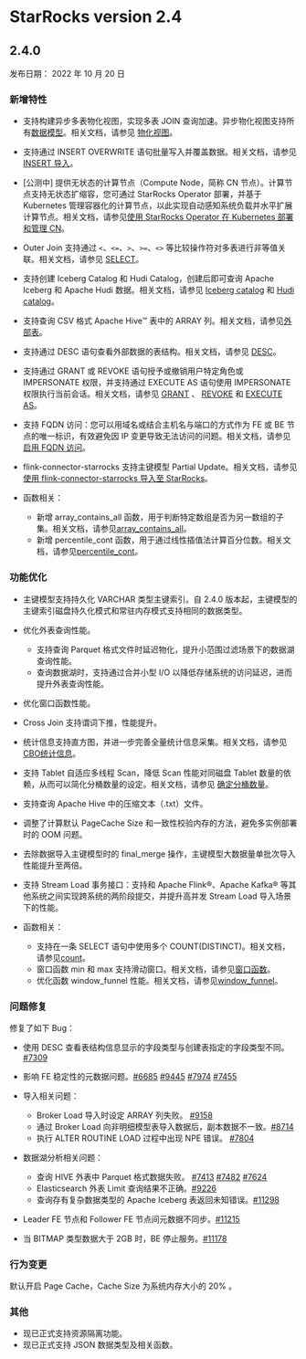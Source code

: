 # StarRocks version 2.4

## 2.4.0

发布日期： 2022 年 10 月 20 日

### 新增特性

- 支持构建异步多表物化视图，实现多表 JOIN 查询加速。异步物化视图支持所有[数据模型](../table_design/Data_model.md)。相关文档，请参见 [物化视图](../using_starrocks/Materialized_view.md)。

- 支持通过 INSERT OVERWRITE 语句批量写入并覆盖数据。相关文档，请参见 [INSERT 导入](../loading/InsertInto.md)。

- [公测中] 提供无状态的计算节点（Compute Node，简称 CN 节点）。计算节点支持无状态扩缩容，您可通过 StarRocks Operator 部署，并基于 Kubernetes 管理容器化的计算节点，以此实现自动感知系统负载并水平扩展计算节点。相关文档，请参见[使用 StarRocks Operator 在 Kubernetes 部署和管理 CN](../administration/k8s_operator_cn.md)。

- Outer Join 支持通过 `<`、`<=`、`>`、`>=`、`<>` 等比较操作符对多表进行非等值关联。相关文档，请参见 [SELECT](../sql-reference/sql-statements/data-manipulation/SELECT.md)。

- 支持创建 Iceberg Catalog 和 Hudi Catalog，创建后即可查询 Apache Iceberg 和 Apache Hudi 数据。相关文档，请参见 [Iceberg catalog](../data_source/catalog/iceberg_catalog.md) 和 [Hudi catalog](../data_source/catalog/hudi_catalog.md)。

- 支持查询 CSV 格式 Apache Hive™ 表中的 ARRAY 列。相关文档，请参见[外部表](../data_source/External_table.md#创建-hive-外表)。

- 支持通过 DESC 语句查看外部数据的表结构。相关文档，请参见 [DESC](../sql-reference/sql-statements/Utility/DESCRIBE.md)。

- 支持通过 GRANT 或 REVOKE 语句授予或撤销用户特定角色或 IMPERSONATE 权限，并支持通过 EXECUTE AS 语句使用 IMPERSONATE 权限执行当前会话。相关文档，请参见 [GRANT](../sql-reference/sql-statements/account-management/GRANT.md) 、 [REVOKE](../sql-reference/sql-statements/account-management/REVOKE.md) 和 [EXECUTE AS](../sql-reference/sql-statements/account-management/EXECUTE%20AS.md)。

- 支持 FQDN 访问：您可以用域名或结合主机名与端口的方式作为 FE 或 BE 节点的唯一标识，有效避免因 IP 变更导致无法访问的问题。相关文档，请参见 [启用 FQDN 访问](../administration/enable_fqdn.md)。

- flink-connector-starrocks 支持主键模型 Partial Update。相关文档，请参见[使用 flink-connector-starrocks 导入至 StarRocks](../loading/Flink-connector-starrocks.md)。

- 函数相关：
  - 新增 array_contains_all 函数，用于判断特定数组是否为另一数组的子集。相关文档，请参见[array_contains_all](../sql-reference/sql-functions/array-functions/array_contains_all.md)。
  - 新增 percentile_cont 函数，用于通过线性插值法计算百分位数。相关文档，请参见[percentile_cont](../sql-reference/sql-functions/aggregate-functions/percentile_cont.md)。

### 功能优化

- 主键模型支持持久化 VARCHAR 类型主键索引。自 2.4.0 版本起，主键模型的主键索引磁盘持久化模式和常驻内存模式支持相同的数据类型。

- 优化外表查询性能。
  - 支持查询 Parquet 格式文件时延迟物化，提升小范围过滤场景下的数据湖查询性能。
  - 查询数据湖时，支持通过合并小型 I/O 以降低存储系统的访问延迟，进而提升外表查询性能。

- 优化窗口函数性能。

- Cross Join 支持谓词下推，性能提升。

- 统计信息支持直方图，并进一步完善全量统计信息采集。相关文档，请参见[CBO统计信息](../using_starrocks/Cost_based_optimizer.md)。

- 支持 Tablet 自适应多线程 Scan，降低 Scan 性能对同磁盘 Tablet 数量的依赖，从而可以简化分桶数量的设定。相关文档，请参见 [确定分桶数量](../table_design/Data_distribution.md#确定分桶数量)。

- 支持查询 Apache  Hive 中的压缩文本（.txt）文件。

- 调整了计算默认 PageCache Size 和一致性校验内存的方法，避免多实例部署时的 OOM 问题。

- 去除数据导入主键模型时的 final_merge 操作，主键模型大数据量单批次导入性能提升至两倍。

- 支持 Stream Load 事务接口：支持和 Apache Flink®、Apache Kafka® 等其他系统之间实现跨系统的两阶段提交，并提升高并发 Stream Load 导入场景下的性能。

- 函数相关：
  - 支持在一条 SELECT 语句中使用多个 COUNT(DISTINCT)。相关文档，请参见[count](../sql-reference/sql-functions/aggregate-functions/count.md)。
  - 窗口函数 min 和 max 支持滑动窗口。相关文档，请参见[窗口函数](../sql-reference/sql-functions/Window_function.md#使用-MAX()-窗口函数)。
  - 优化函数 window_funnel 性能。相关文档，请参见[window_funnel](../sql-reference/sql-functions/aggregate-functions/window_funnel.md)。

### 问题修复

修复了如下 Bug：

- 使用 DESC 查看表结构信息显示的字段类型与创建表指定的字段类型不同。[#7309](https://github.com/StarRocks/starrocks/pull/7309)

- 影响 FE 稳定性的元数据问题。[#6685](https://github.com/StarRocks/starrocks/pull/6685) [#9445](https://github.com/StarRocks/starrocks/pull/9445) [#7974](https://github.com/StarRocks/starrocks/pull/7974) [#7455](https://github.com/StarRocks/starrocks/pull/7455)

- 导入相关问题：
  - Broker Load 导入时设定 ARRAY 列失败。 [#9158](https://github.com/StarRocks/starrocks/pull/9158)
  - 通过 Broker Load 向非明细模型表导入数据后，副本数据不一致。[#8714](https://github.com/StarRocks/starrocks/pull/8714)
  - 执行 ALTER ROUTINE LOAD 过程中出现 NPE 错误。 [#7804](https://github.com/StarRocks/starrocks/pull/7804)

- 数据湖分析相关问题：
  - 查询 HIVE 外表中 Parquet 格式数据失败。 [#7413](https://github.com/StarRocks/starrocks/pull/7413) [#7482](https://github.com/StarRocks/starrocks/pull/7482) [#7624](https://github.com/StarRocks/starrocks/pull/7624)
  - Elasticsearch 外表 Limit 查询结果不正确。[#9226](https://github.com/StarRocks/starrocks/pull/9226)
  - 查询存有复杂数据类型的 Apache Iceberg 表返回未知错误。[#11298](https://github.com/StarRocks/starrocks/pull/11298)

- Leader FE 节点和 Follower FE 节点间元数据不同步。[#11215](https://github.com/StarRocks/starrocks/pull/11215)

- 当 BITMAP 类型数据大于 2GB 时，BE 停止服务。[#11178](https://github.com/StarRocks/starrocks/pull/11178)

### 行为变更

默认开启 Page Cache，Cache Size 为系统内存大小的 20% 。

### 其他

- 现已正式支持资源隔离功能。
- 现已正式支持 JSON 数据类型及相关函数。
